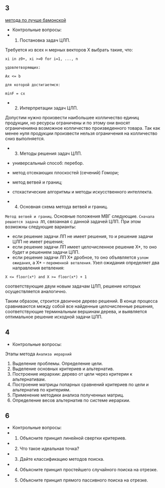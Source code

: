 
## 3

[метода по лучше бамонской](http://www.itlab.unn.ru/uploads/opt/optBook1.pdf)

- Контрольные вопросы:
- 1. Постановка задач ЦЛП.

Требуется из всех н мерных векторов Х выбрать такие, что:
```
xi in z0+, xi >=0 for i=1, ..., n

удовлетворяющих:

Ax <= b

для которой достигаетмся:

minF = сx
```

- 2. Интерпретации задач ЦЛП.

Допустим нужно произвести наибольшее колличество единиц продукции, но ресурсы ограничены и по этому они вносят ограниченияна возможное колличество произведенного товара. Так как менее нуля продукции произвести нельзя ограничения на колличество сниз выполняется. 

- 3. Методы решения задач ЦЛП.

- универсальный способ: перебор.
- метод отсекающих плоскостей (сечений) Гомори;
- метод ветвей и границ;
- стохастические алгоритмы и методы искусственного интеллекта.

- 4. Основная схема метода ветвей и границ.

`Метод ветвей и границ`. Основные положения МВГ следующие. 
`Сначала решается задача ЛП`, связанная с данной задачей ЦЛП. При этом возможны следующие варианты:
- если решение задачи ЛП не имеет решения, то и решение задачи ЦЛП не имеет решения;
- если решение задачи ЛП имеет целочисленное решение X*, то оно будет и решением задачи ЦЛП.
- если решение задачи ЛП X* дробное, то оно объявляется `узлом ожидания`, а X* – `переменной ветвления`.
Узел ожидания определяет два направления ветвления:
```
X <= floor(x*) and X >= floor(x*) + 1
```
соответствующие двум новым задачам ЦЛП, решение которых осуществляется аналогично.

Таким образом, строится двоичное дерево решений. В конце процесса сравниваются между собой все найденные целочисленные решения, соответствующие терминальным вершинам дерева, и выявляется оптимальное решение исходной задачи ЦЛП.

## 4
- Контрольные вопросы:

Этапы метода `Анализа иерархий`
1. Выделение проблемы. Определение цели.
2. Выделение основных критериев и альтернатив.
3. Построение иерархии: дерево от цели через критерии к альтернативам.
4. Построение матрицы попарных сравнений критериев по цели и альтернатив по критериям.
5. Применение методики анализа полученных матриц.
6. Определение весов альтернатив по системе иерархии.

## 6
- Контрольные вопросы:
- 1. Объясните принцип линейной свертки критериев.
- 2. Что такое идеальная точка?
- 3. Дайте классификацию методов поиска.
- 4. Объясните принцип простейшего случайного поиска на отрезке.
- 5. Объясните принцип прямого пассивного поиска на отрезке.
